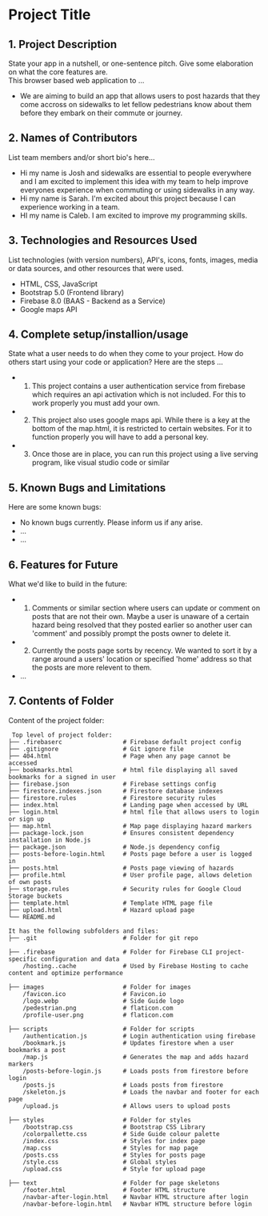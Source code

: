 # Project Title

## 1. Project Description
State your app in a nutshell, or one-sentence pitch. Give some elaboration on what the core features are.  
This browser based web application to ...
* We are aiming to build an app that allows users to post hazards that they come accross on sidewalks to let fellow pedestrians know about them before they embark on their commute or journey.
## 2. Names of Contributors
List team members and/or short bio's here... 
* Hi my name is Josh and sidewalks are essential to people everywhere and I am excited to implement this idea with my team to help improve everyones experience when commuting or using sidewalks in any way.  
* Hi my name is Sarah. I'm excited about this project because I can experience working in a team.
* HI my name is Caleb. I am excited to improve my programming skills.
	
## 3. Technologies and Resources Used
List technologies (with version numbers), API's, icons, fonts, images, media or data sources, and other resources that were used.
* HTML, CSS, JavaScript
* Bootstrap 5.0 (Frontend library)
* Firebase 8.0 (BAAS - Backend as a Service)
* Google maps API

## 4. Complete setup/installion/usage
State what a user needs to do when they come to your project.  How do others start using your code or application?
Here are the steps ...
* 1. This project contains a user authentication service from firebase which requires an api activation which is not included. For this to work properly you must add your own.
* 2. This project also uses google maps api. While there is a key at the bottom of the map.html, it is restricted to certain websites. For it to function properly you will have to add a personal key.
* 3. Once those are in place, you can run this project using a live serving program, like visual studio code or similar

## 5. Known Bugs and Limitations
Here are some known bugs:
* No known bugs currently. Please inform us if any arise.
* ...
* ...

## 6. Features for Future
What we'd like to build in the future:
* 1. Comments or similar section where users can update or comment on posts that are not their own. Maybe a user is unaware of a certain hazard being resolved that they posted earlier so another user can 'comment' and possibly prompt the posts owner to delete it.
* 2. Currently the posts page sorts by recency. We wanted to sort it by a range around a users' location or specified 'home' address so that the posts are more relevent to them.
* ...
	
## 7. Contents of Folder
Content of the project folder:

```
 Top level of project folder: 
├── .firebaserc                 # Firebase default project config
├── .gitignore                  # Git ignore file
├── 404.html                    # Page when any page cannot be accessed
├── bookmarks.html              # html file displaying all saved bookmarks for a signed in user
├── firebase.json               # Firebase settings config
├── firestore.indexes.json      # Firestore database indexes
├── firestore.rules             # Firestore security rules
├── index.html                  # Landing page when accessed by URL
├── login.html                  # html file that allows users to login or sign up
├── map.html                    # Map page displaying hazard markers
├── package-lock.json           # Ensures consistent dependency installation in Node.js
├── package.json                # Node.js dependency config
├── posts-before-login.html     # Posts page before a user is logged in
├── posts.html                  # Posts page viewing of hazards  
├── profile.html                # User profile page, allows deletion of own posts
├── storage.rules               # Security rules for Google Cloud Storage buckets
├── template.html               # Template HTML page file
├── upload.html                 # Hazard upload page
└── README.md

It has the following subfolders and files:
├── .git                        # Folder for git repo

├── .firebase                   # Folder for Firebase CLI project-specific configuration and data
    /hosting..cache             # Used by Firebase Hosting to cache content and optimize performance

├── images                      # Folder for images
    /favicon.ico                # Favicon.io
    /logo.webp                  # Side Guide logo
    /pedestrian.png             # flaticon.com
    /profile-user.png           # flaticon.com

├── scripts                     # Folder for scripts
    /authentication.js          # Login authentication using firebase
    /bookmark.js                # Updates firestore when a user bookmarks a post
    /map.js                     # Generates the map and adds hazard markers   
    /posts-before-login.js      # Loads posts from firestore before login
    /posts.js                   # Loads posts from firestore
    /skeleton.js                # Loads the navbar and footer for each page
    /upload.js                  # Allows users to upload posts

├── styles                      # Folder for styles
    /bootstrap.css              # Bootstrap CSS Library
    /colorpallette.css          # Side Guide colour palette
    /index.css                  # Styles for index page
    /map.css                    # Styles for map page
    /posts.css                  # Styles for posts page
    /style.css                  # Global styles
    /upload.css                 # Style for upload page

├── text                        # Folder for page skeletons
    /footer.html                # Footer HTML structure
    /navbar-after-login.html    # Navbar HTML structure after login
    /navbar-before-login.html   # Navbar HTML structure before login


```

